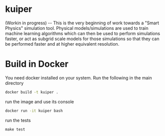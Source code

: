 # kuiper
(Workin in progress) -- This is the very beginning of work towards a "Smart Physics" simulation tool.  Physical models/simulations are used to train machine learning algorithms which can then be used to perform simulations faster, or act as subgrid scale models for those simulations so that they can be performed faster and at higher equivalent resolution.

# Build in Docker

You need docker installed on your system.  Run the following in the main directory

```bash
docker build -t kuiper .
```
run the image and use its console

```bash
docker run -it kuiper bash
```
run the tests
```
make test
```

